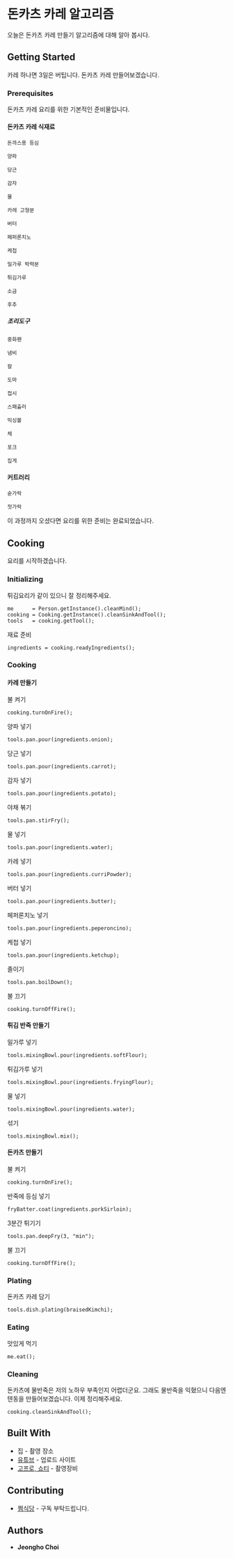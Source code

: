 # 돈카츠 카레 알고리즘

오늘은 돈카츠 카레 만들기 알고리즘에 대해 알아 봅시다.

## Getting Started

카레 하나면 3일은 버팁니다. 돈카츠 카레 만들어보겠습니다.
 
### Prerequisites

돈카츠 카레 요리를 위한 기본적인 준비물입니다.

#### 돈카츠 카레 식재료

```
돈까스용 등심
```
```
양파
```
```
당근
```
```
감자
```
```
물
```
```
카레 고형분
```
```
버터
```
```
페퍼론치노
```
```
케첩
```
```
밀가루 박력분
```
```
튀김가루
```
```
소금
```
```
후추
```

##### 조리도구

```
중화팬
```
```
냄비
```
```
칼
```
```
도마
```
```
접시
```
```
스패츌러
```
```
믹싱볼
```
```
체
```
```
포크
```
```
집게
```

#### 커트러리

```
숟가락
```
```
젓가락
```

이 과정까지 오셨다면 요리를 위한 준비는 완료되었습니다.

## Cooking

요리를 시작하겠습니다.

### Initializing

튀김요리가 같이 있으니 잘 정리해주세요.
```
me      = Person.getInstance().cleanMind();
cooking = Cooking.getInstance().cleanSinkAndTool();
tools   = cooking.getTool();
```

재료 준비
```
ingredients = cooking.readyIngredients();
```

### Cooking

#### 카레 만들기

불 켜기
```
cooking.turnOnFire();
```

양파 넣기
```
tools.pan.pour(ingredients.onion);
```

당근 넣기
```
tools.pan.pour(ingredients.carrot);
```

감자 넣기
```
tools.pan.pour(ingredients.potato);
```

야채 볶기
```
tools.pan.stirFry();
```

물 넣기
```
tools.pan.pour(ingredients.water);
```

카레 넣기
```
tools.pan.pour(ingredients.curriPowder);
```

버터 넣기
```
tools.pan.pour(ingredients.butter);
```

페퍼론치노 넣기
```
tools.pan.pour(ingredients.peperoncino);
```

케첩 넣기
```
tools.pan.pour(ingredients.ketchup);
```

졸이기
```
tools.pan.boilDown();
```

불 끄기
```
cooking.turnOffFire();
```

#### 튀김 반죽 만들기

밀가루 넣기
```
tools.mixingBowl.pour(ingredients.softFlour);
```

튀김가루 넣기
```
tools.mixingBowl.pour(ingredients.fryingFlour);
```

물 넣기
```
tools.mixingBowl.pour(ingredients.water);
```

섞기
```
tools.mixingBowl.mix();
```

#### 돈카츠 만들기

불 켜기
```
cooking.turnOnFire();
```

반죽에 등심 넣기
```
fryBatter.coat(ingredients.porkSirloin);
```

3분간 튀기기 
```
tools.pan.deepFry(3, "min");
```

불 끄기
```
cooking.turnOffFire();
```

### Plating

돈카츠 카레 담기
```
tools.dish.plating(braisedKimchi);
```
### Eating

맛있게 먹기
```
me.eat();
```

### Cleaning

돈카츠에 물반죽은 저의 노하우 부족인지 어렵더군요. 그래도 물반죽을 익혔으니 다음엔 텐동을 만들어보겠습니다.
이제 정리해주세요.

```
cooking.cleanSinkAndTool();
```

## Built With

* 집 - 촬영 장소
* [유튜브](https://www.youtube.com/@wjdgh) - 업로드 사이트
* [고프로, 쇼티](https://gopro.com/ko/kr/) - 촬영장비

## Contributing

* [쩜식당](https://www.youtube.com/@wjdgh) - 구독 부탁드립니다.

## Authors

* **Jeongho Choi**
